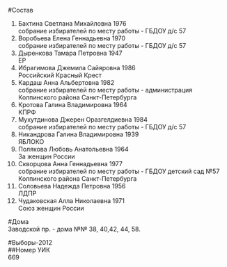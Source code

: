 #Состав  
1. Бахтина Светлана Михайловна 1976  
    собрание избирателей по месту работы - ГБДОУ д/с 57  
2. Воробьева Елена Геннадьевна 1970  
    собрание избирателей по месту работы - ГБДОУ д/с 57  
3. Дыренкова Тамара Петровна 1947  
    ЕР  
4. Ибрагимова Джемила Сайяровна 1986  
    Российский Красный Крест  
5. Кардаш Анна Альбертовна 1982  
    собрание избирателей по месту работы - администрация Колпинского района Санкт-Петербурга  
6. Кротова Галина Владимировна 1964  
    КПРФ  
7. Мухутдинова Джерен Оразгелдиевна 1984  
    собрание избирателей по месту работы - ГБДОУ д/с 57  
8. Никандрова Галина Владимировна 1939  
    ЯБЛОКО  
9. Полякова Любовь Анатольевна 1964  
    За женщин России  
10. Скворцова Анна Геннадьевна 1977  
    собрание избирателей по месту работы - ГБДОУ детский сад №57 Колпинского района Санкт-Петербурга  
11. Соловьева Надежда Петровна 1956  
    ЛДПР  
12. Чудаковская Алла Николаевна 1971  
    Союз женщин России  
  
#Дома  
Заводской пр. - дома №№ 38, 40,42, 44, 58.  
  
#Выборы-2012  
##Номер УИК  
669  
